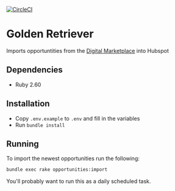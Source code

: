 [![CircleCI](https://circleci.com/gh/dxw/golden_retriever.svg?style=svg)](https://circleci.com/gh/dxw/golden_retriever)

# Golden Retriever

Imports opportuntities from the [Digital Marketplace](https://www.digitalmarketplace.service.gov.uk/digital-outcomes-and-specialists/opportunities) into Hubspot

## Dependencies

* Ruby 2.60

## Installation

* Copy `.env.example` to `.env` and fill in the variables
* Run `bundle install`

## Running

To import the newest opportunities run the following:

```bash
bundle exec rake opportunities:import
```

You'll probably want to run this as a daily scheduled task.
